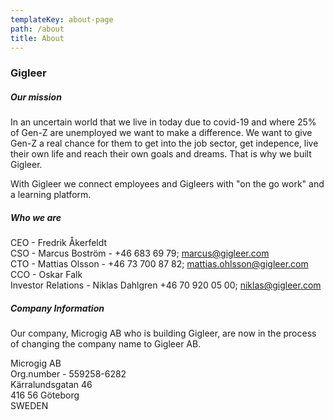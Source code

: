 ```yaml
---
templateKey: about-page
path: /about
title: About
---
```

### Gigleer

##### Our mission

In an uncertain world that we live in today due to covid-19 and where 25% of Gen-Z are unemployed we want to make a difference. We want to give Gen-Z a real chance for them to get into the job sector, get indepence, live their own life and reach their own goals and dreams. That is why we built Gigleer.

With Gigleer we connect employees and Gigleers with "on the go work" and a learning platform. 



##### Who we are

CEO - Fredrik Åkerfeldt \
CSO - Marcus Boström - +46 683 69 79; marcus@gigleer.com\
CTO - Mattias Olsson - +46 73 700 87 82; mattias.ohlsson@gigleer.com\
CCO - Oskar Falk\
Investor Relations - Niklas Dahlgren +46 70 920 05 00; niklas@gigleer.com

##### Company Information

Our company, Microgig AB who is building Gigleer, are now in the process of changing the company name to Gigleer AB. 

Microgig AB\
Org.number - 559258-6282\
Kärralundsgatan 46\
416 56 Göteborg\
SWEDEN